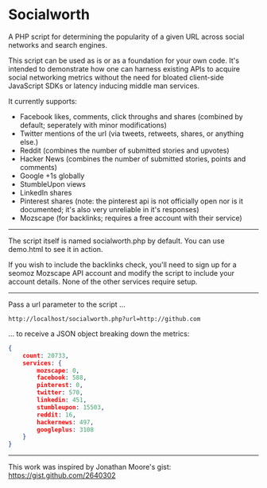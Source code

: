 # Socialworth

A PHP script for determining the popularity of a given URL across social networks and search engines.

This script can be used as is or as a foundation for your own code. It's intended to demonstrate how one can harness existing APIs to acquire social networking metrics without the need for bloated client-side JavaScript SDKs or latency inducing middle man services.

It currently supports:
* Facebook likes, comments, click throughs and shares (combined by default; seperately with minor modifications)
* Twitter mentions of the url (via tweets, retweets, shares, or anything else.)
* Reddit (combines the number of submitted stories and upvotes)
* Hacker News (combines the number of submitted stories, points and comments)
* Google +1s globally
* StumbleUpon views
* LinkedIn shares
* Pinterest shares (note: the pinterest api is not officially open nor is it documented; it's also very unreliable in it's responses)
* Mozscape (for backlinks; requires a free account with their service)

---

The script itself is named socialworth.php by default. You can use demo.html to see it in action.

If you wish to include the backlinks check, you'll need to sign up for a seomoz Mozscape API account and modify the script to include your account details. None of the other services require setup.

---

Pass a url parameter to the script ...

```
http://localhost/socialworth.php?url=http://github.com
```

... to receive a JSON object breaking down the metrics:

```json
{
	count: 20733,
	services: {
		mozscape: 0,
		facebook: 588,
		pinterest: 0,
		twitter: 570,
		linkedin: 451,
		stumbleupon: 15503,
		reddit: 16,
		hackernews: 497,
		googleplus: 3108
	}
}
```

---

This work was inspired by Jonathan Moore's gist: https://gist.github.com/2640302
